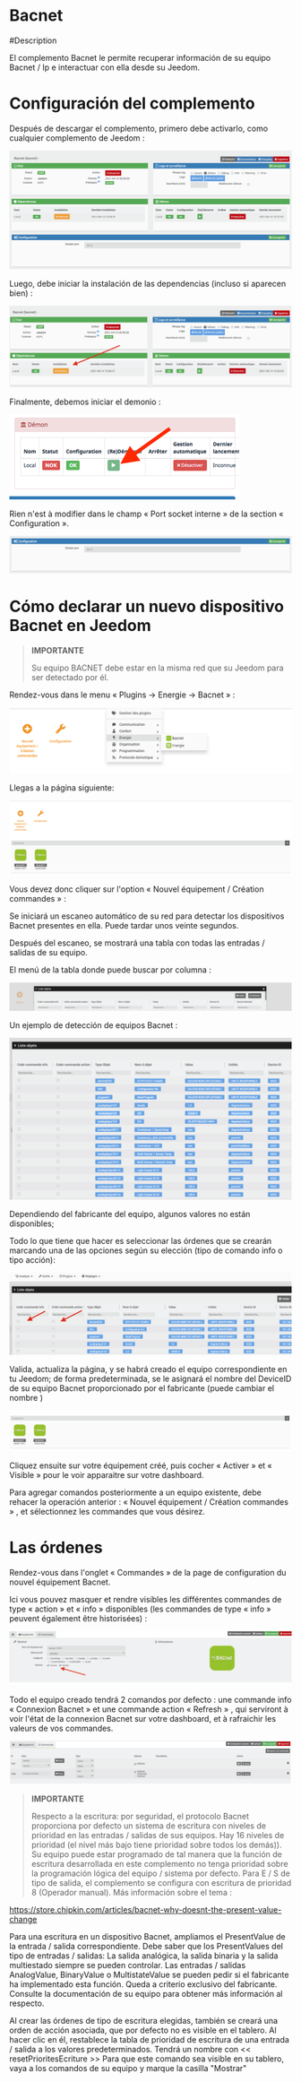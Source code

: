 # Bacnet

#Description

El complemento Bacnet le permite recuperar información de su equipo Bacnet / Ip e interactuar con ella desde su Jeedom.



# Configuración del complemento

Después de descargar el complemento, primero debe activarlo, como cualquier complemento de Jeedom :

![config](./images/BacnetConfig.png)

Luego, debe iniciar la instalación de las dependencias (incluso si aparecen bien) :

![dependances](./images/BacnetDep.png)

Finalmente, debemos iniciar el demonio :

![demon](./images/BacnetDemon.png)


Rien n'est à modifier dans le champ « Port socket interne » de la section « Configuration ».

![socket](./images/BacnetSocket.png)




# Cómo declarar un nuevo dispositivo Bacnet en Jeedom




>**IMPORTANTE**
>
>Su equipo BACNET debe estar en la misma red que su Jeedom para ser detectado por él.


Rendez-vous dans le menu « Plugins → Energie → Bacnet » :

![menu](./images/BacnetMenu.png)


Llegas a la página siguiente:

![accueil](./images/BacnetAccueil.png)


Vous devez donc cliquer sur l'option « Nouvel équipement / Création commandes » :

Se iniciará un escaneo automático de su red para detectar los dispositivos Bacnet presentes en ella.
Puede tardar unos veinte segundos.

Después del escaneo, se mostrará una tabla con todas las entradas / salidas de su equipo.

El menú de la tabla donde puede buscar por columna :

![indextab](./images/BacnetIndexTab.png)


Un ejemplo de detección de equipos Bacnet :

![tableau](./images/BacnetTableau.png)

Dependiendo del fabricante del equipo, algunos valores no están disponibles; 

Todo lo que tiene que hacer es seleccionar las órdenes que se crearán marcando una de las opciones según su elección (tipo de comando info o tipo acción):

![check](./images/BacnetCheck.png)


Valida, actualiza la página, y se habrá creado el equipo correspondiente en tu Jeedom; de forma predeterminada, se le asignará el nombre del DeviceID de su equipo Bacnet proporcionado por el fabricante (puede cambiar el nombre )

![equip](./images/BacnetEquip.png)

 Cliquez ensuite sur votre équipement créé, puis cocher « Activer » et « Visible » pour le voir apparaitre sur votre dashboard.

Para agregar comandos posteriormente a un equipo existente, debe rehacer la operación anterior : « Nouvel équipement / Création commandes » , et sélectionnez les commandes que vous désirez.



# Las órdenes


Rendez-vous dans l'onglet « Commandes » de la page de configuration du nouvel équipement Bacnet.

Ici vous pouvez masquer et rendre visibles les différentes commandes de type « action » et « info » disponibles (les commandes de type « info » peuvent également être historisées) :

![cmdVisible](./images/BacnetVisible.png)

Todo el equipo creado tendrá 2 comandos por defecto : une commande info « Connexion Bacnet » et une commande action « Refresh » , qui serviront à voir l'état de la connexion Bacnet sur votre dashboard, et à rafraichir les valeurs de vos commandes.

![cmdBase](./images/BacnetCmdBase.png)





>**IMPORTANTE**
>
>Respecto a la escritura: por seguridad, el protocolo Bacnet proporciona por defecto un sistema de escritura con niveles de prioridad en las entradas / salidas de sus equipos.
Hay 16 niveles de prioridad (el nivel más bajo tiene prioridad sobre todos los demás)). Su equipo puede estar programado de tal manera que la función de escritura desarrollada en este complemento no tenga prioridad sobre la programación lógica del equipo / sistema por defecto.
Para E / S de tipo de salida, el complemento se configura con escritura de prioridad 8 (Operador manual).
Más información sobre el tema :

https://store.chipkin.com/articles/bacnet-why-doesnt-the-present-value-change

Para una escritura en un dispositivo Bacnet, ampliamos el PresentValue de la entrada / salida correspondiente.
Debe saber que los PresentValues del tipo de entradas / salidas: La salida analógica, la salida binaria y la salida multiestado siempre se pueden controlar.
Las entradas / salidas AnalogValue, BinaryValue o MultistateValue se pueden pedir si el fabricante ha implementado esta función. Queda a criterio exclusivo del fabricante. Consulte la documentación de su equipo para obtener más información al respecto.




Al crear las órdenes de tipo de escritura elegidas, también se creará una orden de acción asociada, que por defecto no es visible en el tablero.
Al hacer clic en él, restablece la tabla de prioridad de escritura de una entrada / salida a los valores predeterminados. 
Tendrá un nombre con << resetPrioritesEcriture >>
Para que este comando sea visible en su tablero, vaya a los comandos de su equipo y marque la casilla "Mostrar"
